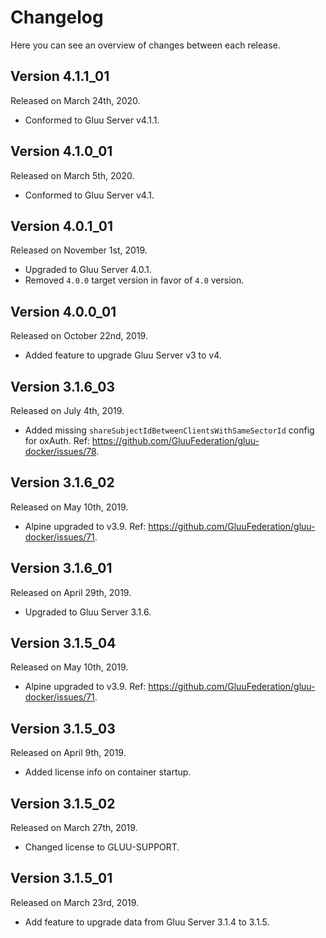 # Changelog

Here you can see an overview of changes between each release.

## Version 4.1.1_01

Released on March 24th, 2020.

* Conformed to Gluu Server v4.1.1.

## Version 4.1.0_01

Released on March 5th, 2020.

* Conformed to Gluu Server v4.1.

## Version 4.0.1_01

Released on November 1st, 2019.

* Upgraded to Gluu Server 4.0.1.
* Removed `4.0.0` target version in favor of `4.0` version.

## Version 4.0.0_01

Released on October 22nd, 2019.

* Added feature to upgrade Gluu Server v3 to v4.

## Version 3.1.6_03

Released on July 4th, 2019.

* Added missing `shareSubjectIdBetweenClientsWithSameSectorId` config for oxAuth. Ref: https://github.com/GluuFederation/gluu-docker/issues/78.

## Version 3.1.6_02

Released on May 10th, 2019.

* Alpine upgraded to v3.9. Ref: https://github.com/GluuFederation/gluu-docker/issues/71.

## Version 3.1.6_01

Released on April 29th, 2019.

* Upgraded to Gluu Server 3.1.6.

## Version 3.1.5_04

Released on May 10th, 2019.

* Alpine upgraded to v3.9. Ref: https://github.com/GluuFederation/gluu-docker/issues/71.

## Version 3.1.5_03

Released on April 9th, 2019.

* Added license info on container startup.

## Version 3.1.5_02

Released on March 27th, 2019.

* Changed license to GLUU-SUPPORT.

## Version 3.1.5_01

Released on March 23rd, 2019.

* Add feature to upgrade data from Gluu Server 3.1.4 to 3.1.5.
